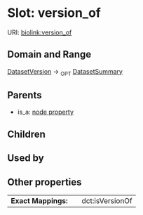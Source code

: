 
# Slot: version_of




URI: [biolink:version_of](https://w3id.org/biolink/vocab/version_of)


## Domain and Range

[DatasetVersion](DatasetVersion.md) ->  <sub>OPT</sub>
 [DatasetSummary](DatasetSummary.md)

## Parents

 *  is_a: [node property](node_property.md)

## Children


## Used by


## Other properties

|  |  |  |
| --- | --- | --- |
| **Exact Mappings:** | | dct:isVersionOf |

